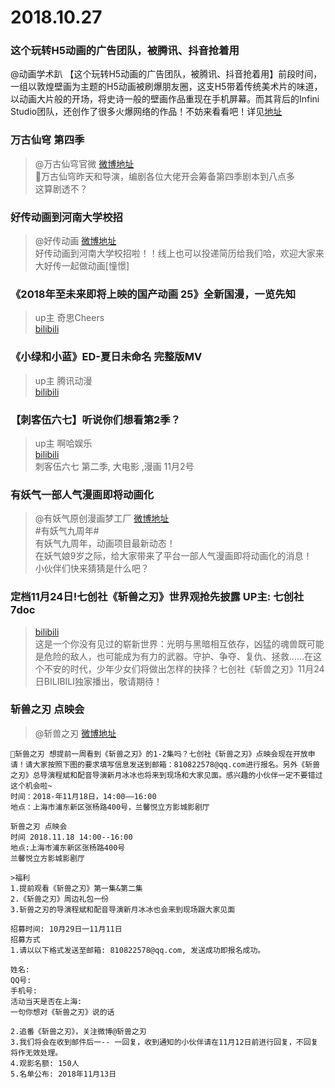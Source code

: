 # 2018.10.27


### 这个玩转H5动画的广告团队，被腾讯、抖音抢着用
@动画学术趴
【这个玩转H5动画的广告团队，被腾讯、抖音抢着用】前段时间，一组以敦煌壁画为主题的H5动画被刷爆朋友圈，这支H5带着传统美术片的味道，以动画大片般的开场，将史诗一般的壁画作品重现在手机屏幕。而其背后的Infini Studio团队，还创作了很多火爆网络的作品！不妨来看看吧！详见[地址](https://mp.weixin.qq.com/s/IUdDuI3RovhwEs7CduFHqw)  


### 万古仙穹 第四季
> @万古仙穹官微  [微博地址](https://weibo.com/5920085934/GFQUx1Du1)  
>万古仙穹昨天和导演，编剧各位大佬开会筹备第四季剧本到八点多  
这算剧透不？ ​​​​  


### 好传动画到河南大学校招
> @好传动画 [微博地址](https://weibo.com/2712982590/GFTozBfyp)  
>好传动画到河南大学校招啦！！线上也可以投递简历给我们哈，欢迎大家来大好传一起做动画[憧憬] ​​​​  
 

### 《2018年至未来即将上映的国产动画 25》全新国漫，一览先知
>up主 奇思Cheers  
>[bilibili](https://www.bilibili.com/video/av34587447)  

### 《小绿和小蓝》ED-夏日未命名 完整版MV 
>up主 腾讯动漫  
>[bilibili](https://www.bilibili.com/video/av34650905)  



### 【刺客伍六七】听说你们想看第2季？
>up主 啊哈娱乐  
>[bilibili](https://www.bilibili.com/video/av34752290)  
>刺客伍六七 第二季, 大电影 ,漫画 
>11月2号



### 有妖气一部人气漫画即将动画化
>@有妖气原创漫画梦工厂 [微博地址](https://weibo.com/2011658674/GFP8Bsuzq)  
>#有妖气九周年#   
>有妖气九周年，动画项目最新动态！  
>在妖气娘9岁之际，给大家带来了平台一部人气漫画即将动画化的消息！  
>小伙伴们快来猜猜是什么吧？ ​​​​  

### 定档11月24日!七创社《斩兽之刃》世界观抢先披露 UP主: 七创社7doc
>[bilibili](https://www.bilibili.com/bangumi/play/ep253804/)  
>这是一个你没有见过的崭新世界：光明与黑暗相互依存，凶猛的魂兽既可能是危险的敌人，也可能成为有力的武器。守护、争夺、复仇、拯救……在这个不安的时代，少年少女们将做出怎样的抉择？七创社《斩兽之刃》11月24日BILIBILI独家播出，敬请期待！  


### 斩兽之刃 点映会
> @斩兽之刃  [微博地址](https://weibo.com/6508295556/GFROvfc4S)  
> 
```
斩兽之刃 想提前一周看到《斩兽之刃》的1-2集吗？七创社《斩兽之刃》点映会现在开放申请！请大家按照下图的要求填写信息发送到邮箱：810822578@qq.com进行报名。另外《斩兽之刃》总导演程斌和配音导演新月冰冰也将来到现场和大家见面。感兴趣的小伙伴一定不要错过这个机会啦~
时间：2018-年11月18日，14:00——16:00
地点：上海市浦东新区张杨路400号，兰馨悦立方影城影剧厅
```

```
斩兽之刃 点映会
时间 2018.11.18 14:00--16:00
地点:上海市浦东新区张杨路400号
兰馨悦立方影城影剧厅

>福利
1.提前观看《斩兽之刃》第一集&第二集
2.《斩兽之刃》周边礼包一份
3.斩兽之刃的导演程斌和配音导演新月冰冰也会来到现场跟大家见面

招募时间: 10月29日一11月11日
招募方式
1.请以以下格式发送至邮箱: 810822578@qq.com, 发送成功即报名成功。

姓名:
QQ号:
手机号:
活动当天是否在上海:
一句你想对《斩兽之刃》说的话

2.追番《斩兽之刃》，关注微博@斩兽之刃
3.我们将会在收到邮件后一-- 一回复，收到通知的小伙伴请在11月12日前进行回复，不回复将作无效处理。
4.观影名额: 150人
5.名单公布: 2018年11月13日
```

